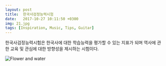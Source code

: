 ```yaml
---
layout: post
title:  한국사검정능력시험
date:   2017-10-27 10:11:50 +0300
img: 21.jpg
tags: [Inspiration, Music, Tips, Guitar]
---
```

한국사검정능력시험은 한국사에 대한 학습능력을 평가할 수 있는 지표가 되며 역사에 관한 교육 및 관심에 대한 방향성을 제시하는 시험이다.

![Flower and water]({{site.baseurl}}/images/pages/18.jpg)

